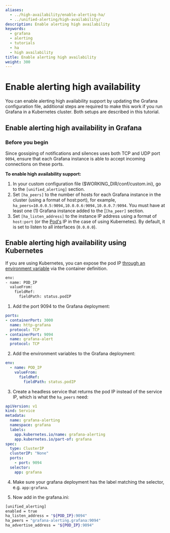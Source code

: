 ```yaml
---
aliases:
  - ../high-availability/enable-alerting-ha/
  - ../unified-alerting/high-availability/
description: Enable alerting high availability
keywords:
  - grafana
  - alerting
  - tutorials
  - ha
  - high availability
title: Enable alerting high availability
weight: 300
---
```


# Enable alerting high availability

You can enable alerting high availability support by updating the Grafana configuration file, additional steps are required to make this work if you run Grafana in a Kubernetes cluster. Both setups are described in this tutorial.

## Enable alerting high availability in Grafana

### Before you begin

Since gossiping of notifications and silences uses both TCP and UDP port `9094`, ensure that each Grafana instance is able to accept incoming connections on these ports.

**To enable high availability support:**

1. In your custom configuration file ($WORKING_DIR/conf/custom.ini), go to the `[unified_alerting]` section.
2. Set `[ha_peers]` to the number of hosts for each Grafana instance in the cluster (using a format of host:port), for example, `ha_peers=10.0.0.5:9094,10.0.0.6:9094,10.0.0.7:9094`.
   You must have at least one (1) Grafana instance added to the [`[ha_peer]` section.
3. Set `[ha_listen_address]` to the instance IP address using a format of `host:port` (or the [Pod's](https://kubernetes.io/docs/concepts/workloads/pods/) IP in the case of using Kubernetes).
   By default, it is set to listen to all interfaces (`0.0.0.0`).

## Enable alerting high availability using Kubernetes

If you are using Kubernetes, you can expose the pod IP [through an environment variable](https://kubernetes.io/docs/tasks/inject-data-application/environment-variable-expose-pod-information/) via the container definition.

```bash
env:
- name: POD_IP
  valueFrom:
    fieldRef:
      fieldPath: status.podIP
```


1. Add the port 9094 to the Grafana deployment:

  ```yaml
  ports:
  - containerPort: 3000
    name: http-grafana
    protocol: TCP
  - containerPort: 9094
    name: grafana-alert
    protocol: TCP
  ```

2. Add the environment variables to the Grafana deployment:

  ```yaml
  env:
    - name: POD_IP
      valueFrom:
        fieldRef:
          fieldPath: status.podIP
  ```

3. Create a headless service that returns the pod IP instead of the service IP, which is what the `ha_peers` need:

  ```yaml
  apiVersion: v1
  kind: Service
  metadata:
    name: grafana-alerting
    namespace: grafana
    labels:
      app.kubernetes.io/name: grafana-alerting
      app.kubernetes.io/part-of: grafana
  spec:
    type: ClusterIP
    clusterIP: "None"
    ports:
      - port: 9094
    selector:
      app: grafana
  ```

4. Make sure your grafana deployment has the label matching the selector, e.g. `app:grafana`.

5. Now add in the grafana.ini:

  ```bash
  [unified_alerting]
  enabled = true
  ha_listen_address = "${POD_IP}:9094"
  ha_peers = "grafana-alerting.grafana:9094"
  ha_advertise_address = "${POD_IP}:9094"
  ```
